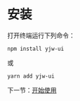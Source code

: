 # 安装

打开终端运行下列命令：

```
npm install yjw-ui
```

或

```
yarn add yjw-ui
```

下一节：[开始使用](#/doc/get-started)
